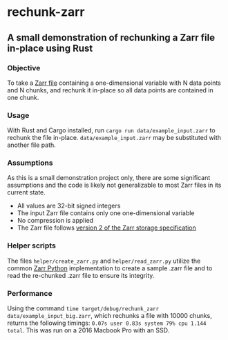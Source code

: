 # rechunk-zarr
## A small demonstration of rechunking a Zarr file in-place using Rust

### Objective
To take a [Zarr file](https://zarr.readthedocs.io/en/stable/getting_started.html) containing a one-dimensional variable with N data points and N chunks, and rechunk it in-place so all data points are contained in one chunk.

### Usage
With Rust and Cargo installed, run `cargo run data/example_input.zarr` to rechunk the file in-place. `data/example_input.zarr` may be substituted with another file path.

### Assumptions
As this is a small demonstration project only, there are some significant assumptions and the code is likely not generalizable to most Zarr files in its current state.
- All values are 32-bit signed integers
- The input Zarr file contains only one one-dimensional variable
- No compression is applied
- The Zarr file follows [version 2 of the Zarr storage specification](https://zarr.readthedocs.io/en/stable/spec/v2.html)

### Helper scripts
The files `helper/create_zarr.py` and `helper/read_zarr.py` utilize the common [Zarr Python](https://zarr.readthedocs.io/en/stable/getting_started.html) implementation to create a sample .zarr file and to read the re-chunked .zarr file to ensure its integrity.

### Performance
Using the command `time target/debug/rechunk_zarr data/example_input_big.zarr`, which rechunks a file with 10000 chunks, returns the following timings: `0.07s user 0.83s system 79% cpu 1.144 total`. This was run on a 2016 Macbook Pro with an SSD.